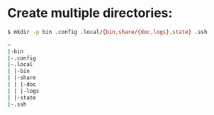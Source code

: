# Create multiple directories:
```bash
$ mkdir -p bin .config .local/{bin,share/{doc,logs},state} .ssh

~
|-bin
|-.config
|-.local
| |-bin
| |-share
| | |-doc
| | |-logs
| |-state
|-.ssh
```